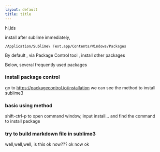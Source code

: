 ```yaml
---
layout: default
title: title
---
```


hi,lds

install after sublime immediately,

	/Application/Sublime\ Text.app/Contents/Windows/Packages

By default , via Package Control tool , install other packages

Below, several frequently used packages

### install package control
go to <https://packagecontrol.io/installation> we can see the method to install sublime3

### basic using method
shift-ctrl-p to open command window, input install... and find the command to install package

### try to build markdown file in sublime3
well,well,well, is this ok now???
ok now
ok